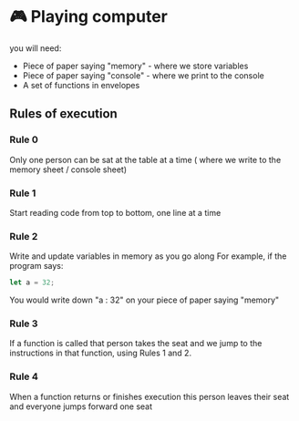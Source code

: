 # 🎮 Playing computer

you will need:

- Piece of paper saying "memory" - where we store variables
- Piece of paper saying "console" - where we print to the console
- A set of functions in envelopes

## Rules of execution


### Rule 0 
Only one person can be sat at the table at a time ( where we write to the memory sheet / console sheet)


### Rule 1
Start reading code from top to bottom, one line at a time


### Rule 2
Write and update variables in memory as you go along
For example, if the program says:
```js
let a = 32;
```
You would write down "a : 32" on your piece of paper saying "memory"

### Rule 3

If a function is called that person takes the seat and we jump to the instructions in that function,
using Rules 1 and 2.


### Rule 4
When a function returns or finishes execution this person leaves their seat and everyone jumps forward one seat

